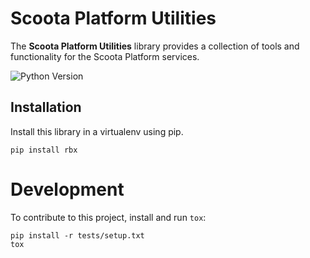 # Scoota Platform Utilities

The **Scoota Platform Utilities** library provides a collection of tools and functionality for
the Scoota Platform services.

![Python Version](https://img.shields.io/pypi/pyversions/rbx.svg)

## Installation

Install this library in a virtualenv using pip.

```
pip install rbx
```

# Development

To contribute to this project, install and run `tox`:

```
pip install -r tests/setup.txt
tox
```

